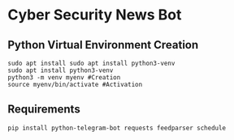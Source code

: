 # Cyber Security News Bot
## Python Virtual Environment Creation
```
sudo apt install sudo apt install python3-venv  
sudo apt install python3-venv
python3 -m venv myenv #Creation
source myenv/bin/activate #Activation
```
## Requirements
```
pip install python-telegram-bot requests feedparser schedule
```
